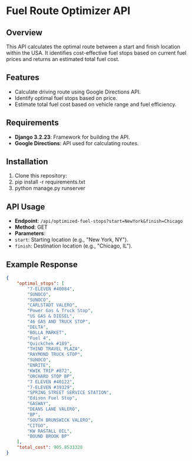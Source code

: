 # Fuel Route Optimizer API

## Overview
This API calculates the optimal route between a start and finish location within the USA. It identifies cost-effective fuel stops based on current fuel prices and returns an estimated total fuel cost.

## Features
- Calculate driving route using Google Directions API.
- Identify optimal fuel stops based on price.
- Estimate total fuel cost based on vehicle range and fuel efficiency.

## Requirements
- **Django 3.2.23**: Framework for building the API.
- **Google Directions**: API used for calculating routes.

## Installation
1. Clone this repository:
2. pip install -r requirements.txt
3. python manage.py runserver


## API Usage
- **Endpoint**: `/api/optimized-fuel-stops?start=NewYork&finish=Chicago`
- **Method**: GET
- **Parameters**:
- `start`: Starting location (e.g., "New York, NY").
- `finish`: Destination location (e.g., "Chicago, IL").

## Example Response
```json
{
	"optimal_stops": [
		"7-ELEVEN #40084",
		"SUNOCO",
		"SUNOCO",
		"CARLSTADT VALERO",
		"Power Gas & Truck Stop",
		"US GAS & DIESEL",
		"46 GAS AND TRUCK STOP",
		"DELTA",
		"BOLLA MARKET",
		"Fuel 4",
		"QuickChek #189",
		"THIND TRAVEL PLAZA",
		"RAYMOND TRUCK STOP",
		"SUNOCO",
		"ENRITE",
		"KWIK TRIP #872",
		"ORCHARD STOP BP",
		"7 ELEVEN #40122",
		"7-ELEVEN #39329",
		"SPRING STREET SERVICE STATION",
		"Edison Fuel Stop",
		"GASWAY",
		"DEANS LANE VALERO",
		"BP",
		"SOUTH BRUNSWICK VALERO",
		"CITGO",
		"KW RASTALL OIL",
		"BOUND BROOK BP"
	],
	"total_cost": 905.8533328
}
